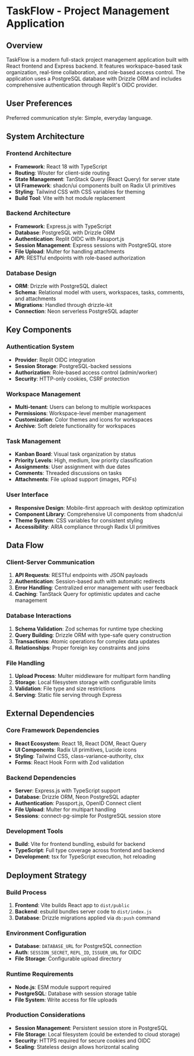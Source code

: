 # TaskFlow - Project Management Application

## Overview

TaskFlow is a modern full-stack project management application built with React frontend and Express backend. It features workspace-based task organization, real-time collaboration, and role-based access control. The application uses a PostgreSQL database with Drizzle ORM and includes comprehensive authentication through Replit's OIDC provider.

## User Preferences

Preferred communication style: Simple, everyday language.

## System Architecture

### Frontend Architecture
- **Framework**: React 18 with TypeScript
- **Routing**: Wouter for client-side routing
- **State Management**: TanStack Query (React Query) for server state
- **UI Framework**: shadcn/ui components built on Radix UI primitives
- **Styling**: Tailwind CSS with CSS variables for theming
- **Build Tool**: Vite with hot module replacement

### Backend Architecture
- **Framework**: Express.js with TypeScript
- **Database**: PostgreSQL with Drizzle ORM
- **Authentication**: Replit OIDC with Passport.js
- **Session Management**: Express sessions with PostgreSQL store
- **File Upload**: Multer for handling attachments
- **API**: RESTful endpoints with role-based authorization

### Database Design
- **ORM**: Drizzle with PostgreSQL dialect
- **Schema**: Relational model with users, workspaces, tasks, comments, and attachments
- **Migrations**: Handled through drizzle-kit
- **Connection**: Neon serverless PostgreSQL adapter

## Key Components

### Authentication System
- **Provider**: Replit OIDC integration
- **Session Storage**: PostgreSQL-backed sessions
- **Authorization**: Role-based access control (admin/worker)
- **Security**: HTTP-only cookies, CSRF protection

### Workspace Management
- **Multi-tenant**: Users can belong to multiple workspaces
- **Permissions**: Workspace-level member management
- **Customization**: Color themes and icons for workspaces
- **Archive**: Soft delete functionality for workspaces

### Task Management
- **Kanban Board**: Visual task organization by status
- **Priority Levels**: High, medium, low priority classification
- **Assignments**: User assignment with due dates
- **Comments**: Threaded discussions on tasks
- **Attachments**: File upload support (images, PDFs)

### User Interface
- **Responsive Design**: Mobile-first approach with desktop optimization
- **Component Library**: Comprehensive UI components from shadcn/ui
- **Theme System**: CSS variables for consistent styling
- **Accessibility**: ARIA compliance through Radix UI primitives

## Data Flow

### Client-Server Communication
1. **API Requests**: RESTful endpoints with JSON payloads
2. **Authentication**: Session-based auth with automatic redirects
3. **Error Handling**: Centralized error management with user feedback
4. **Caching**: TanStack Query for optimistic updates and cache management

### Database Interactions
1. **Schema Validation**: Zod schemas for runtime type checking
2. **Query Building**: Drizzle ORM with type-safe query construction
3. **Transactions**: Atomic operations for complex data updates
4. **Relationships**: Proper foreign key constraints and joins

### File Handling
1. **Upload Process**: Multer middleware for multipart form handling
2. **Storage**: Local filesystem storage with configurable limits
3. **Validation**: File type and size restrictions
4. **Serving**: Static file serving through Express

## External Dependencies

### Core Framework Dependencies
- **React Ecosystem**: React 18, React DOM, React Query
- **UI Components**: Radix UI primitives, Lucide icons
- **Styling**: Tailwind CSS, class-variance-authority, clsx
- **Forms**: React Hook Form with Zod validation

### Backend Dependencies
- **Server**: Express.js with TypeScript support
- **Database**: Drizzle ORM, Neon PostgreSQL adapter
- **Authentication**: Passport.js, OpenID Connect client
- **File Upload**: Multer for multipart handling
- **Sessions**: connect-pg-simple for PostgreSQL session store

### Development Tools
- **Build**: Vite for frontend bundling, esbuild for backend
- **TypeScript**: Full type coverage across frontend and backend
- **Development**: tsx for TypeScript execution, hot reloading

## Deployment Strategy

### Build Process
1. **Frontend**: Vite builds React app to `dist/public`
2. **Backend**: esbuild bundles server code to `dist/index.js`
3. **Database**: Drizzle migrations applied via `db:push` command

### Environment Configuration
- **Database**: `DATABASE_URL` for PostgreSQL connection
- **Auth**: `SESSION_SECRET`, `REPL_ID`, `ISSUER_URL` for OIDC
- **File Storage**: Configurable upload directory

### Runtime Requirements
- **Node.js**: ESM module support required
- **PostgreSQL**: Database with session storage table
- **File System**: Write access for file uploads

### Production Considerations
- **Session Management**: Persistent session store in PostgreSQL
- **File Storage**: Local filesystem (could be extended to cloud storage)
- **Security**: HTTPS required for secure cookies and OIDC
- **Scaling**: Stateless design allows horizontal scaling